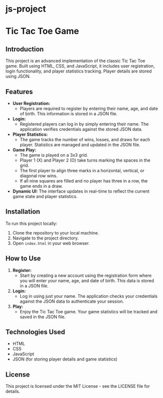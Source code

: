 # js-project

# Tic Tac Toe Game

## Introduction
This project is an advanced implementation of the classic Tic Tac Toe game. Built using HTML, CSS, and JavaScript, it includes user registration, login functionality, and player statistics tracking. Player details are stored using JSON.

## Features
- **User Registration:** 
  - Players are required to register by entering their name, age, and date of birth. This information is stored in a JSON file.
- **Login:** 
  - Registered players can log in by simply entering their name. The application verifies credentials against the stored JSON data.
- **Player Statistics:** 
  - The game tracks the number of wins, losses, and draws for each player. Statistics are managed and updated in the JSON file.
- **Game Play:**
  - The game is played on a 3x3 grid.
  - Player 1 (X) and Player 2 (O) take turns marking the spaces in the grid.
  - The first player to align three marks in a horizontal, vertical, or diagonal row wins.
  - If all nine squares are filled and no player has three in a row, the game ends in a draw.
- **Dynamic UI:** The interface updates in real-time to reflect the current game state and player statistics.

## Installation
To run this project locally:
1. Clone the repository to your local machine.
2. Navigate to the project directory.
3. Open `index.html` in your web browser.

## How to Use
1. **Register:** 
   - Start by creating a new account using the registration form where you will enter your name, age, and date of birth. This data is stored in a JSON file.
2. **Login:** 
   - Log in using just your name. The application checks your credentials against the JSON data to authenticate your session.
3. **Play:** 
   - Enjoy the Tic Tac Toe game. Your game statistics will be tracked and saved in the JSON file.

## Technologies Used
- HTML
- CSS
- JavaScript
- JSON (for storing player details and game statistics)

## License
This project is licensed under the MIT License - see the LICENSE file for details.
